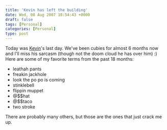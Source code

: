 ```yaml
---
title: 'Kevin has left the building'
date: Wed, 08 Aug 2007 18:54:43 +0000
draft: false
tags: [Personal]
categories: [Personal]
type: post
---
```


Today was [Kevin](http://weblog.hypotheticalabs.com/)'s last day. We've been cubies for almost 6 months now and I'll miss his sarcasm (though not the doom cloud he has over him) :)  Here are some of my favorite terms from the past 18 months:

*   leathah pants
*   freakin jackhole
*   look the po po is coming
*   stinklebell
*   flippin muppet
*   @$$hat
*   @$$taco
*   two stroke

There are probably many others, but those are the ones that just crack me up.